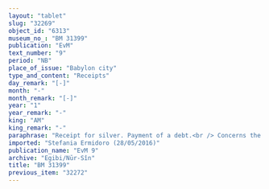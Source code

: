 ```yaml
---
layout: "tablet"
slug: "32269"
object_id: "6313"
museum_no_: "BM 31399"
publication: "EvM"
text_number: "9"
period: "NB"
place_of_issue: "Babylon city"
type_and_content: "Receipts"
day_remark: "[-]"
month: "-"
month_remark: "[-]"
year: "1"
year_remark: "-"
king: "AM"
king_remark: "-"
paraphrase: "Receipt for silver. Payment of a debt.<br /> Concerns the 11 minas of silver that <strong>B</strong> owes to <strong>A1</strong> and <strong>A2</strong> and for the payment of which his house has been taken as pledge. <strong>C</strong> bought the pledged house and orders <strong>A1</strong> to go and get his 11 minas from <strong>B</strong>. The present document records <strong>A</strong>&rsquo;s receipt of the silver from <strong>B</strong>.<br /> &nbsp;<br /> <strong>A1</strong> = Nab&ucirc;-mukīn-apli; <strong>A2</strong> = Zababa-ahu-erība/<em>...</em>//Eppe&scaron;-ilī; <strong>B </strong>= Nab&ucirc;-aplu-iddin/Balāṭu//&Scaron;a-nā&scaron;ī&scaron;u; <strong>C </strong>= Neriglissar/Bēl-&scaron;umu-i&scaron;kun"
imported: "Stefania Ermidoro (28/05/2016)"
publication_name: "EvM 9"
archive: "Egibi/Nūr-Sîn"
title: "BM 31399"
previous_item: "32272"
---
```

